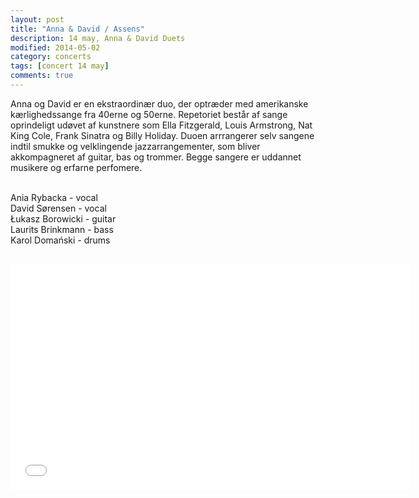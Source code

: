 ```yaml
---
layout: post
title: "Anna & David / Assens"
description: 14 may, Anna & David Duets
modified: 2014-05-02
category: concerts
tags: [concert 14 may]
comments: true
---
```

Anna og David er en ekstraordinær duo, der optræder med amerikanske kærlighedssange fra 40erne og 50erne. Repetoriet består af sange oprindeligt udøvet af kunstnere som Ella Fitzgerald, Louis Armstrong, Nat King Cole, Frank Sinatra og Billy Holiday. Duoen arrrangerer selv sangene indtil smukke og velklingende jazzarrangementer, som bliver akkompagneret af guitar, bas og trommer. Begge sangere er uddannet musikere og erfarne perfomere. <br><br>

Ania Rybacka - vocal<br>
David Sørensen - vocal<br>
Łukasz Borowicki - guitar<br>
Laurits Brinkmann - bass<br>
Karol Domański - drums<br><br>

<iframe width="640" height="360" src="//www.youtube.com/embed/IAfuolRXVsM?rel=0" frameborder="0" allowfullscreen></iframe>


